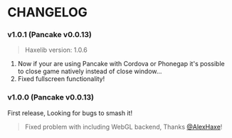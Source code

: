 # CHANGELOG

### v1.0.1 (Pancake v0.0.13)

> Haxelib version: 1.0.6

1. Now if your are using Pancake with Cordova or Phonegap it's possible to close game natively instead of close window...
2. Fixed fullscreen functionality!

### v1.0.0 (Pancake v0.0.13)

First release, Looking for bugs to smash it!

> Fixed problem with including WebGL backend, Thanks [@AlexHaxe](https://github.com/AlexHaxe)!
